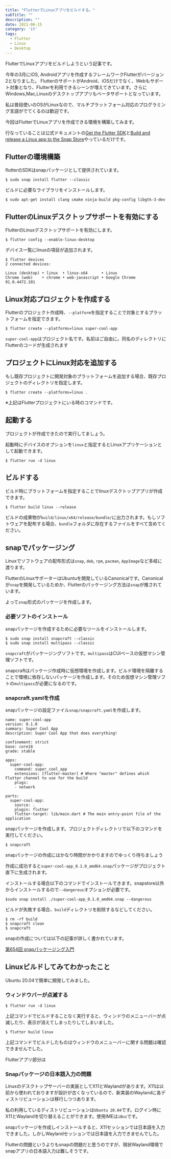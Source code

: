```yaml
---
title: "FlutterでLinuxアプリをビルドする。"
subTitle: ""
description: ""
date: 2021-06-15
category: 'it'
tags:
  - Flutter
  - Linux
  - Desktop
---
```


FlutterでLinuxアプリをビルドしようという記事です。

今年の3月にiOS, Androidアプリを作成するフレームワークFlutterがバージョン2となりました。
FlutterのサポートがAndroid、iOSだけでなく、Webもサポート対象となり、Flutterを利用できるシーンが増えてきています。さらにWindows,Mac,Linuxのデスクトップアプリもベータサポートとなっています。

私は普段使いのOSがLinuxなので、マルチプラットフォーム対応のプログラミング言語がでてくるのは歓迎です。

今回はFlutterでLinuxアプリを作成できる環境を構築してみます。

行なっていることは公式ドキュメントの[Get the Flutter SDK](https://flutter.dev/docs/get-started/install/linux)と[Build and release a Linux app to the Snap Store](https://flutter.dev/docs/deployment/linux)やっているだけです。

## Flutterの環境構築

flutterのSDKはsnapパッケージとして提供されています。

```
$ sudo snap install flutter --classic
```

ビルドに必要なライブラリをインストールします。

```
$ sudo apt-get install clang cmake ninja-build pkg-config libgtk-3-dev
```

## FlutterのLinuxデスクトップサポートを有効にする

FlutterのLinuxデスクトップサポートを有効にします。

```
$ flutter config --enable-linux-desktop
```

デバイス一覧にlinuxの項目が追加されます。

```
$ flutter devices 
2 connected devices:

Linux (desktop) • linux  • linux-x64      • Linux
Chrome (web)    • chrome • web-javascript • Google Chrome 91.0.4472.101
```

## Linux対応プロジェクトを作成する

Flutterのプロジェクト作成時、`--platform`を指定することで対象とするプラットフォームを指定できます。

```
$ flutter create --platforms=linux super-cool-app
```

`super-cool-app`はプロジェクト名です。名前はご自由に。同名のディレクトリにFlutterのコードが生成されます


## プロジェクトにLinux対応を追加する

もし既存プロジェクトに開発対象のプラットフォームを追加する場合、既存プロジェクトのディレクトリを指定します。

```
$ flutter create --platforms=linux .
```

※上記はFlutterプロジェクトにいる時のコマンドです。

## 起動する

プロジェクトが作成できたので実行してましょう。

起動時にデバイスのオプションを`linux`と指定するとLinuxアプリケーションとして起動できます。

```
$ flutter run -d linux
```

## ビルドする

ビルド時にプラットフォームを指定することでlinuxデスクトップアプリが作成できます。

```
$ flutter build linux --release
```

ビルドの成果物が`build/linux/x64/release/bundle/`に出力されます。もしソフトウェアを配布する場合、`bundle`フォルダに存在するファイルをすべて含めてください。

## snapでパッケージング

Linuxでソフトウェアの配布形式は`snap`, `deb`, `rpm`, `pacman`, `AppImage`など多岐に渡ります。

FlutterのLinuxサポーターはUbuntuを開発しているCanonicalです。Canonicalが`snap`を開発しているためか、Flutterのパッケージング方法は`snap`が推されています。

よって`snap`形式のパッケージを作成します。

### 必要ソフトのインストール

snapパッケージを作成するために必要なツールをインストールします。

```
$ sudo snap install snapcraft --classic
$ sudo snap install multipass --classic
```

`snapcraft`がパッケージングソフトです。`multipass`はCUIベースの仮想マシン管理ソフトです。

snapcraftはパッケージ作成時に仮想環境を作成します。ビルド環境を隔離することで環境に依存しないパッケージを作成します。そのため仮想マシン管理ソフトの`multipass`が必要になるのです。

### snapcraft.yamlを作成

snapパッケージの設定ファイル`snap/snapcraft.yaml`を作成します。

```
name: super-cool-app
version: 0.1.0
summary: Super Cool App
description: Super Cool App that does everything!

confinement: strict
base: core18
grade: stable

apps:
  super-cool-app:
    command: super_cool_app
    extensions: [flutter-master] # Where "master" defines which Flutter channel to use for the build
    plugs:
    - network

parts:
  super-cool-app:
    source: .
    plugin: flutter
    flutter-target: lib/main.dart # The main entry-point file of the application
```

snapパッケージを作成します。プロジェクトディレクトリで以下のコマンドを実行してください。

```
$ snapcraft
```

snapパッケージの作成にはかなり時間がかかりますのでゆっくり待ちましょう

作成に成功すると`super-cool-app_0.1.0_amd64.snap`パッケージがプロジェクト直下に生成されます。

インストールする場合以下のコマンドでインストールできます。snapstore以外からインストールするので`--dangerous`オプションが必要です。

```
$sudo snap install ./super-cool-app_0.1.0_amd64.snap --dangerous 
```

ビルドが失敗する場合、`build`ディレクトリを削除するなどしてください。

```
$ rm -rf build
$ snapcraft clean
$ snapcraft
```

snapの作成については以下の記事が詳しく書かれています。

[第654回 snapパッケージング入門](https://gihyo.jp/admin/serial/01/ubuntu-recipe/0654?page=1)


## Linuxビルドしてみてわかったこと

Ubuntu 20.04で簡単に開発してみました。

### ウィンドウバーが点滅する

```
$ flutter run -d linux
```

上記コマンドでビルドすることなく実行すると、ウィンドウのメニューバーが点滅したり、表示が消えてしまったりしてしまいました。

```
$ flutter build linux 
```

上記コマンドでビルドしたものはウィンドウのメニューバーに関する問題は確認できませんでした。

Flutterアプリ部分は

### Snapパッケージの日本語入力の問題

Linuxのデスクトップサーバーの実装としてX11とWaylandがあります。X11は以前から使われておりますが設計が古くなっているので、新実装のWaylandに各ディストリビューションは移行しつつあります。

私の利用しているディストリビューションは`Ubuntu 20.04`です。ログイン時にX11とWaylandを切り替えることができます。使用IMEは`iBus`です。

snapパッケージを作成しインストールすると、X11セッションでは日本語を入力できました。しかしWaylandセッションでは日本語を入力できませんでした。

Flutterの問題というよりもsnapの問題だと思うのですが、現状Wayland環境でsnapアプリの日本語入力は難しそうです。
